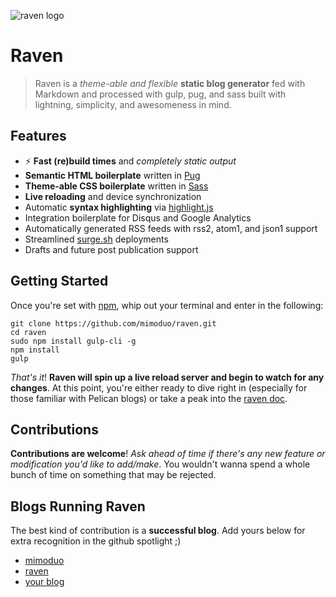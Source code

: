 ![raven logo](https://image.prntscr.com/image/0cI781sNT1KgO53d6CWfdQ.png)

# Raven

> Raven is a *theme-able and flexible* **static blog generator** fed with Markdown and processed with gulp, pug, and sass built with lightning, simplicity, and awesomeness in mind.

## Features

* ⚡ **Fast (re)build times** and *completely static output*
* **Semantic HTML boilerplate** written in [Pug](https://github.com/pugjs/pug)
* **Theme-able CSS boilerplate** written in [Sass](http://sass-lang.com/guide)
* **Live reloading** and device synchronization
* Automatic **syntax highlighting** via [highlight.js](https://highlightjs.org/)
* Integration boilerplate for Disqus and Google Analytics
* Automatically generated RSS feeds with rss2, atom1, and json1 support
* Streamlined [surge.sh](http://surge.sh/help/getting-started-with-surge) deployments
* Drafts and future post publication support

## Getting Started

Once you're set with [npm](https://nodejs.org/en/), whip out your terminal and enter in the following:

```ssh
git clone https://github.com/mimoduo/raven.git
cd raven
sudo npm install gulp-cli -g
npm install
gulp
```

*That's it*! **Raven will spin up a live reload server and begin to watch for any changes**. At this point, you're either ready to dive right in (especially for those familiar with Pelican blogs) or take a peak into the [raven doc](https://github.com/mimoduo/raven/blob/master/content/raven-doc.md).

## Contributions

**Contributions are welcome**! *Ask ahead of time if there's any new feature or modification you'd like to add/make*. You wouldn't wanna spend a whole bunch of time on something that may be rejected.

## Blogs Running Raven

The best kind of contribution is a **successful blog**. Add yours below for extra recognition in the github spotlight ;)

* [mimoduo](http://mimoduo.surge.sh/)
* [raven](http://raven.surge.sh/)
* [your blog](#)
